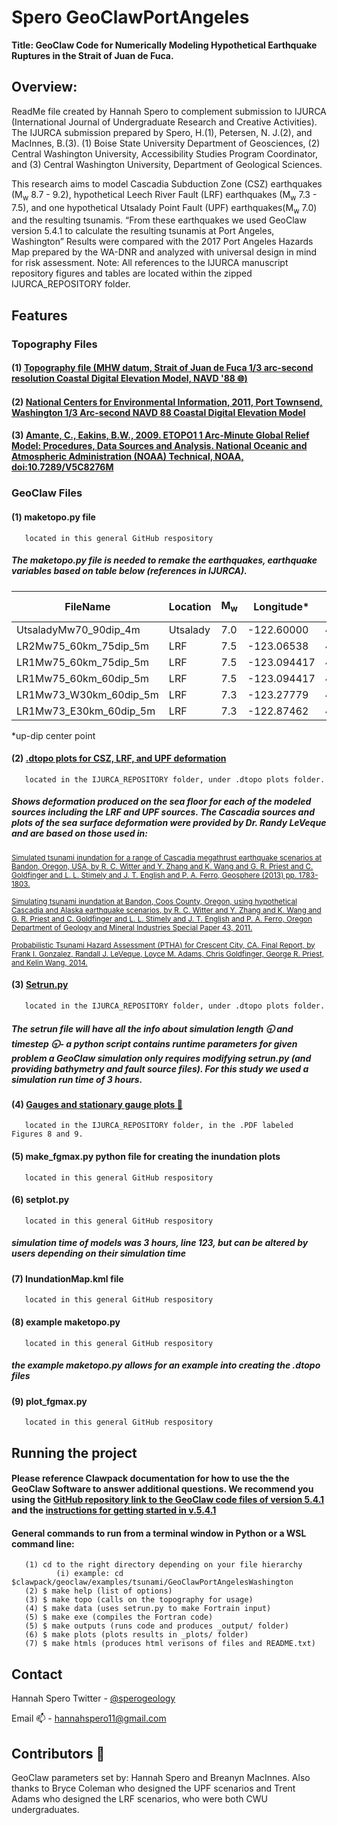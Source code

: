# Spero GeoClawPortAngeles #
**Title: GeoClaw Code for Numerically Modeling Hypothetical Earthquake Ruptures in the Strait of Juan de Fuca.** 

## **Overview:** ## 
ReadMe file created by Hannah Spero to complement submission to IJURCA (International Journal of Undergraduate Research and Creative Activities). The IJURCA submission prepared by Spero, H.(1), Petersen, N. J.(2), and MacInnes, B.(3). (1) Boise State University Department of Geosciences, (2) Central Washington University, Accessibility Studies Program Coordinator, and (3) Central Washington University, Department of Geological Sciences. 

This research aims to model Cascadia Subduction Zone (CSZ) earthquakes (M<sub>w</sub> 8.7 - 9.2), hypothetical Leech River Fault (LRF) earthquakes (M<sub>w</sub> 7.3 - 7.5), and one hypothetical Utsalady Point Fault (UPF) earthquakes(M<sub>w</sub> 7.0) and the resulting tsunamis. “From these earthquakes we used GeoClaw version 5.4.1 to calculate the resulting tsunamis at Port Angeles, Washington” Results were compared with the 2017 Port Angeles Hazards Map prepared by the WA-DNR and analyzed with universal design in mind for risk assessment. Note: All references to the IJURCA manuscript repository figures and tables are located within the zipped IJURCA_REPOSITORY folder.

## **Features** ##
### Topography Files ###
#### (1) [Topography file (MHW datum, Strait of Juan de Fuca 1/3 arc-second resolution Coastal Digital Elevation Model, NAVD '88 :globe_with_meridians:)](https://catalog.data.gov/dataset/strait-of-juan-de-fuca-1-3-arc-second-navd-88-coastal-digital-elevation-model) ####
#### (2) [National Centers for Environmental Information, 2011, Port Townsend, Washington 1/3 Arc-second NAVD 88 Coastal Digital Elevation Model](catalog.data.gov/dataset/port-townsend-washington-coastal-digital-elevation-model)
#### (3) [Amante, C., Eakins, B.W., 2009. ETOPO1 1 Arc-Minute Global Relief Model: Procedures, Data Sources and Analysis. National Oceanic and Atmospheric Administration (NOAA) Technical, NOAA, doi:10.7289/V5C8276M](https://www.ncei.noaa.gov/access/metadata/landing-page/bin/iso?id=gov.noaa.ngdc.mgg.dem:316)

### GeoClaw Files ###      
#### (1) maketopo.py file ####
       located in this general GitHub respository
##### The maketopo.py file is needed to remake the earthquakes, earthquake variables based on table below (references in IJURCA). #####
| FileName  | Location |M<sub>w</sub>| Longitude* | Latitude* | Strike | Length (km) | Width (km) | Depth (km) | Rake | Dip | Slip (m) |
| ------------- | ------------- | ------------- | ------------- | ------------- | ------------- | ------------- | ------------- | ------------- | ------------- | ------------- | ------------- |
| UtsaladyMw70_90dip_4m | Utsalady  | 7.0 | -122.60000 | 48.30000 | 298 | 29 | 8 | 0 | 90 | 90 | 4 |
| LR2Mw75_60km_75dip_5m  | LRF  | 7.5 | -123.06538 | 48.366628 | 294 | 60 | 15 | 0 | 90 | 75 | 5 |
| LR1Mw75_60km_75dip_5m  | LRF  | 7.5 | -123.094417 | 48.304968 | 294 | 60 | 15 | 0 | 90 | 75 | 5 |
| LR1Mw75_60km_60dip_5m  | LRF  | 7.5 | -123.094417 | 48.304968 | 294 | 60 | 15 | 0 | 90 | 60 | 5 |
| LR1Mw73_W30km_60dip_5m  | LRF  | 7.3 | -123.27779 | 48.359396 | 294 | 30 | 15 | 0 | 90 | 60 | 5 |
| LR1Mw73_E30km_60dip_5m  | LRF | 7.3 | -122.87462 | 48.304968 | 294 | 30 | 15 | 0 | 90 | 60 | 5 |
*up-dip center point

#### (2) [.dtopo plots for CSZ, LRF, and UPF deformation](https://www.clawpack.org/geoclaw/dtopotools_examples.html) ####
       located in the IJURCA_REPOSITORY folder, under .dtopo plots folder.
##### Shows deformation produced on the sea floor for each of the modeled sources including the LRF and UPF sources. The Cascadia sources and plots of the sea surface deformation were provided by Dr. Randy LeVeque and are based on those used in: 

<sub> [Simulated tsunami inundation for a range of Cascadia megathrust earthquake scenarios at Bandon, Oregon, USA, by R. C. Witter and Y. Zhang and K. Wang and G. R. Priest and C. Goldfinger and L. L. Stimely and J. T. English and P. A. Ferro, Geosphere (2013) pp. 1783-1803.](https://pubs.geoscienceworld.org/gsa/geosphere/article/9/6/1783/132896/Simulated-tsunami-inundation-for-a-range-of) </sub>

<sub> [Simulating tsunami inundation at Bandon, Coos County, Oregon, using hypothetical Cascadia and Alaska earthquake scenarios, by R. C. Witter and Y. Zhang and K. Wang and G. R. Priest and C. Goldfinger and L. L. Stimely and J. T. English and P. A. Ferro, Oregon Department of Geology and Mineral Industries Special Paper 43, 2011.](https://www.oregongeology.org/tsuclearinghouse/resources/sp-43/SP-43_onscreen144dpi.pdf) </sub>

<sub> [Probabilistic Tsunami Hazard Assessment (PTHA) for Crescent City, CA. Final Report, by Frank I. Gonzalez, Randall J. LeVeque, Loyce M. Adams, Chris Goldfinger, George R. Priest, and Kelin Wang, 2014.](http://hdl.handle.net/1773/25916)</sub>

#### (3) [Setrun.py](https://www.clawpack.org/setrun_geoclaw.html) ####
       located in the IJURCA_REPOSITORY folder, under .dtopo plots folder.
##### The setrun file will have all the info about simulation length :clock930: and timestep :clock930:- a python script contains runtime parameters for given problem a GeoClaw simulation only requires modifying setrun.py (and providing bathymetry and fault source files). For this study we used a simulation run time of 3 hours. #####
#### (4) [Gauges and stationary gauge plots :pushpin:](https://www.clawpack.org/gauges.html) ####
       located in the IJURCA_REPOSITORY folder, in the .PDF labeled Figures 8 and 9.
#### (5) make_fgmax.py python file for creating the inundation plots ####
       located in this general GitHub respository
#### (6) setplot.py ####
       located in this general GitHub respository
##### simulation time of models was 3 hours, line 123, but can be altered by users depending on their simulation time #####
#### (7) InundationMap.kml file ####
       located in this general GitHub respository
#### (8) example maketopo.py ####
       located in this general GitHub respository
##### the example maketopo.py allows for an example into creating the .dtopo files #####
#### (9) plot_fgmax.py ####
       located in this general GitHub respository
       
## **Running the project** ##
#### Please reference Clawpack documentation for how to use the the GeoClaw Software to answer additional questions. We recommend you using the [GitHub repository link to the GeoClaw code files of version 5.4.1](https://github.com/clawpack/doc/blob/dev/doc/geoclaw.rst) and the [instructions for getting started in v.5.4.1](https://www.clawpack.org/v5.4.x/geoclaw.html)
#### General commands to run from a terminal window in Python or a WSL command line: ####
       (1) cd to the right directory depending on your file hierarchy
              (i) example: cd $clawpack/geoclaw/examples/tsunami/GeoClawPortAngelesWashington
       (2) $ make help (list of options)
       (3) $ make topo (calls on the topography for usage)
       (4) $ make data (uses setrun.py to make Fortrain input)
       (5) $ make exe (compiles the Fortran code)
       (5) $ make outputs (runs code and produces _output/ folder)
       (6) $ make plots (plots results in _plots/ folder)
       (7) $ make htmls (produces html verisons of files and README.txt)
       
## **Contact** ##
Hannah Spero
Twitter - [@sperogeology](https://twitter.com/SperoGeology)

Email :mailbox: - hannahspero11@gmail.com

## Contributors :ocean:
GeoClaw parameters set by: Hannah Spero and Breanyn MacInnes. Also thanks to Bryce Coleman who designed the UPF scenarios and Trent Adams who designed the LRF scenarios, who were both CWU undergraduates. 
